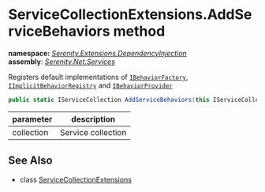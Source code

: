 # ServiceCollectionExtensions.AddServiceBehaviors method
**namespace:** *[Serenity.Extensions.DependencyInjection](../../README.md#serenity.extensions.dependencyinjection-namespace)*   **assembly**: *[Serenity.Net.Services](../../README.md)*

Registers default implementations of [`IBehaviorFactory`](../../Serenity.Services/IBehaviorFactory.md), [`IImplicitBehaviorRegistry`](../../Serenity.Services/IImplicitBehaviorRegistry.md) and [`IBehaviorProvider`](../../Serenity.Services/IBehaviorProvider.md)

```csharp
public static IServiceCollection AddServiceBehaviors(this IServiceCollection collection)
```

| parameter | description |
| --- | --- |
| collection | Service collection |

## See Also

* class [ServiceCollectionExtensions](../ServiceCollectionExtensions.md)